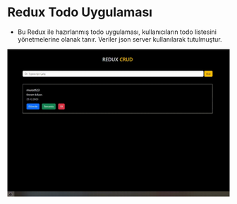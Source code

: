 # Redux Todo Uygulaması

- Bu Redux ile hazırlanmış todo uygulaması, kullanıcıların todo listesini yönetmelerine olanak tanır. Veriler json server kullanılarak tutulmuştur.

<img src="./crudgif.gif">